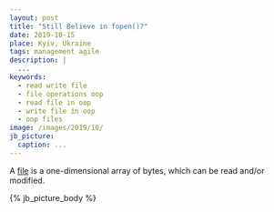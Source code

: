 ```yaml
---
layout: post
title: "Still Believe in fopen()?"
date: 2019-10-15
place: Kyiv, Ukraine
tags: management agile
description: |
  ...
keywords:
  - read write file
  - file operations oop
  - read file in oop
  - write file in oop
  - oop files
image: /images/2019/10/
jb_picture:
  caption: ...
---
```


A [file](https://en.wikipedia.org/wiki/Computer_file) is
a one-dimensional array of bytes, which can be read and/or modified.

<!--more-->

{% jb_picture_body %}


